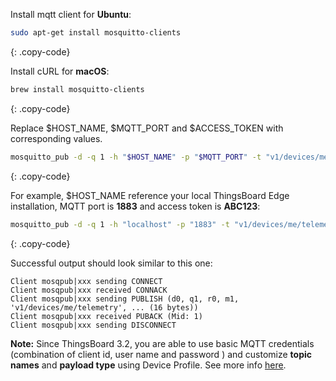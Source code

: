 Install mqtt client for **Ubuntu**:

```bash
sudo apt-get install mosquitto-clients
```
{: .copy-code}

Install cURL for **macOS**:

```bash
brew install mosquitto-clients
```
{: .copy-code}


Replace $HOST_NAME, $MQTT_PORT and $ACCESS_TOKEN with corresponding values.

```bash
mosquitto_pub -d -q 1 -h "$HOST_NAME" -p "$MQTT_PORT" -t "v1/devices/me/telemetry" -u "$ACCESS_TOKEN" -m {"temperature":25}
```
{: .copy-code}


For example, $HOST_NAME reference your local ThingsBoard Edge installation, MQTT port is **1883** and access token is **ABC123**:

```bash
mosquitto_pub -d -q 1 -h "localhost" -p "1883" -t "v1/devices/me/telemetry" -u "ABC123" -m {"temperature":25}
```
{: .copy-code}

Successful output should look similar to this one:

```text
Client mosqpub|xxx sending CONNECT
Client mosqpub|xxx received CONNACK
Client mosqpub|xxx sending PUBLISH (d0, q1, r0, m1, 'v1/devices/me/telemetry', ... (16 bytes))
Client mosqpub|xxx received PUBACK (Mid: 1)
Client mosqpub|xxx sending DISCONNECT
```

**Note:** Since ThingsBoard 3.2, you are able to use basic MQTT credentials (combination of client id, user name and password ) 
and customize **topic names** and **payload type** using Device Profile. See more info [here](/docs/user-guide/device-profiles/#mqtt-transport-type).

<br>
